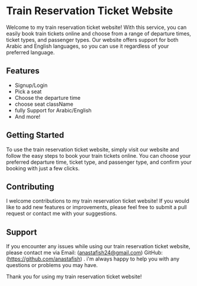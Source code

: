 # Train Reservation Ticket Website

Welcome to my train reservation ticket website! With this service, you can easily book train tickets online and choose from a range of departure times, ticket types, and passenger types. Our website offers support for both Arabic and English languages, so you can use it regardless of your preferred language.

## Features

- Signup/Login
- Pick a seat
- Choose the departure time
- choose seat className
- fully Support for Arabic/English  
- And more!

## Getting Started

To use the train reservation ticket website, simply visit our website and follow the easy steps to book your train tickets online. You can choose your preferred departure time, ticket type, and passenger type, and confirm your booking with just a few clicks.

## Contributing

I welcome contributions to my train reservation ticket website! If you would like to add new features or improvements, please feel free to submit a pull request or contact me with your suggestions.

## Support
If you encounter any issues while using our train reservation ticket website, please contact me via Email: (anastafish24@gmail.com) GitHub: (https://github.com/anastafish) . i'm always happy to help you with any questions or problems you may have.

Thank you for using my train reservation ticket website!